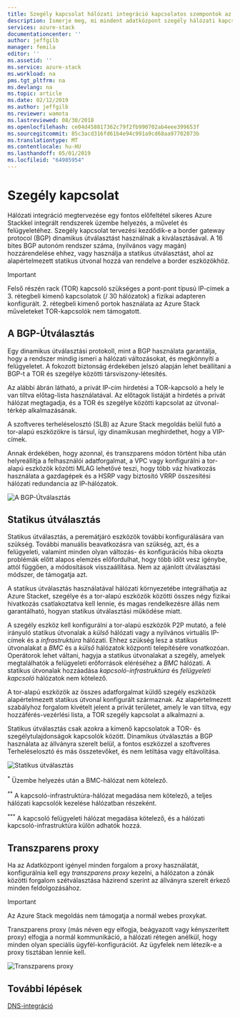 ```yaml
---
title: Szegély kapcsolat hálózati integráció kapcsolatos szempontok az Azure Stack integrált rendszerek |} A Microsoft Docs
description: Ismerje meg, mi mindent adatközpont szegély hálózati kapcsolatot az Azure Stack több csomópontos tervezése.
services: azure-stack
documentationcenter: ''
author: jeffgilb
manager: femila
editor: ''
ms.assetid: ''
ms.service: azure-stack
ms.workload: na
pms.tgt_pltfrm: na
ms.devlang: na
ms.topic: article
ms.date: 02/12/2019
ms.author: jeffgilb
ms.reviewer: wamota
ms.lastreviewed: 08/30/2018
ms.openlocfilehash: ce04d458817362c79f2fb990702ab4eee399653f
ms.sourcegitcommit: 85c3acd316fd61b4e94c991a9cd68aa97702073b
ms.translationtype: MT
ms.contentlocale: hu-HU
ms.lasthandoff: 05/01/2019
ms.locfileid: "64985954"
---
```

# <a name="border-connectivity"></a>Szegély kapcsolat 
Hálózati integráció megtervezése egy fontos előfeltétel sikeres Azure Stackkel integrált rendszerek üzembe helyezés, a művelet és felügyeletéhez. Szegély kapcsolat tervezési kezdődik-e a border gateway protocol (BGP) dinamikus útválasztást használnak a kiválasztásával. A 16 bites BGP autonóm rendszer száma, (nyilvános vagy magán) hozzárendelése ehhez, vagy használja a statikus útválasztást, ahol az alapértelmezett statikus útvonal hozzá van rendelve a border eszközökhöz.

> [!IMPORTANT]
> Felső részén rack (TOR) kapcsoló szükséges a pont-pont típusú IP-címek a 3. rétegbeli kimenő kapcsolatok (/ 30 hálózatok) a fizikai adapteren konfigurált. 2. rétegbeli kimenő portok használata az Azure Stack műveleteket TOR-kapcsolók nem támogatott. 

## <a name="bgp-routing"></a>A BGP-Útválasztás
Egy dinamikus útválasztási protokoll, mint a BGP használata garantálja, hogy a rendszer mindig ismeri a hálózati változásokat, és megkönnyíti a felügyeletet. A fokozott biztonság érdekében jelszó alapján lehet beállítani a BGP-t a TOR és szegélye közötti társviszony-létesítés. 

Az alábbi ábrán látható, a privát IP-cím hirdetési a TOR-kapcsoló a hely le van tiltva előtag-lista használatával. Az előtagok listáját a hirdetés a privát hálózat megtagadja, és a TOR és szegélye közötti kapcsolat az útvonal-térkép alkalmazásának.

A szoftveres terheléselosztó (SLB) az Azure Stack megoldás belül futó a tor-alapú eszközökre is társul, így dinamikusan meghirdethet, hogy a VIP-címek.

Annak érdekében, hogy azonnal, és transzparens módon történt hiba után helyreállítja a felhasználói adatforgalmat, a VPC vagy konfigurálni a tor-alapú eszközök közötti MLAG lehetővé teszi, hogy több váz hivatkozás használata a gazdagépek és a HSRP vagy biztosító VRRP összesítési hálózati redundancia az IP-hálózatok.

![A BGP-Útválasztás](media/azure-stack-border-connectivity/bgp-routing.png)

## <a name="static-routing"></a>Statikus útválasztás
Statikus útválasztás, a peremátjáró eszközök további konfigurálására van szükség. További manuális beavatkozásra van szükség, azt, és a felügyeleti, valamint minden olyan változás- és konfigurációs hiba okozta problémák előtt alapos elemzés előfordulhat, hogy több időt vesz igénybe, attól függően, a módosítások visszaállítása. Nem az ajánlott útválasztási módszer, de támogatja azt.

A statikus útválasztás használatával hálózati környezetébe integrálhatja az Azure Stacket, szegélye és a tor-alapú eszközök közötti összes négy fizikai hivatkozás csatlakoztatva kell lennie, és magas rendelkezésre állás nem garantálható, hogyan statikus útválasztási működése miatt.

A szegély eszköz kell konfigurálni a tor-alapú eszközök P2P mutató, a felé irányuló statikus útvonalak a *külső* hálózati vagy a nyilvános virtuális IP-címek és a *infrastruktúra* hálózati. Ehhez szükség lesz a statikus útvonalakat a *BMC* és a *külső* hálózatok központi telepítésére vonatkozóan. Operátorok lehet váltani, hagyja a statikus útvonalakat a szegély, amelyek megtalálhatók a felügyeleti erőforrások eléréséhez a *BMC* hálózati. A statikus útvonalak hozzáadása *kapcsoló-infrastruktúra* és *felügyeleti kapcsoló* hálózatok nem kötelező.

A tor-alapú eszközök az összes adatforgalmat küldő szegély eszközök alapértelmezett statikus útvonal konfigurált származnak. Az alapértelmezett szabályhoz forgalom kivételt jelent a privát területet, amely le van tiltva, egy hozzáférés-vezérlési lista, a TOR szegély kapcsolat a alkalmazni a.

Statikus útválasztás csak azokra a kimenő kapcsolatok a TOR- és szegélytulajdonságok kapcsolók között. Dinamikus útválasztás a BGP használata az állványra szerelt belül, a fontos eszközzel a szoftveres Terheléselosztó és más összetevőket, és nem letiltása vagy eltávolítása.

![Statikus útválasztás](media/azure-stack-border-connectivity/static-routing.png)

<sup>\*</sup> Üzembe helyezés után a BMC-hálózat nem kötelező.

<sup>\*\*</sup> A kapcsoló-infrastruktúra-hálózat megadása nem kötelező, a teljes hálózati kapcsolók kezelése hálózatban részeként.

<sup>\*\*\*</sup> A kapcsoló felügyeleti hálózat megadása kötelező, és a hálózati kapcsoló-infrastruktúra külön adhatók hozzá.

## <a name="transparent-proxy"></a>Transzparens proxy
Ha az Adatközpont igényel minden forgalom a proxy használatát, konfigurálnia kell egy *transzparens proxy* kezelni, a hálózaton a zónák közötti forgalom szétválasztása házirend szerint az állványra szerelt érkező minden feldolgozásához.

> [!IMPORTANT]
> Az Azure Stack megoldás nem támogatja a normál webes proxykat.  

Transzparens proxy (más néven egy elfogja, beágyazott vagy kényszerített proxy) elfogja a normál kommunikáció, a hálózati rétegen anélkül, hogy minden olyan speciális ügyfél-konfigurációt. Az ügyfelek nem létezik-e a proxy tisztában lennie kell.

![Transzparens proxy](media/azure-stack-border-connectivity/transparent-proxy.png)

## <a name="next-steps"></a>További lépések
[DNS-integráció](azure-stack-integrate-dns.md)
